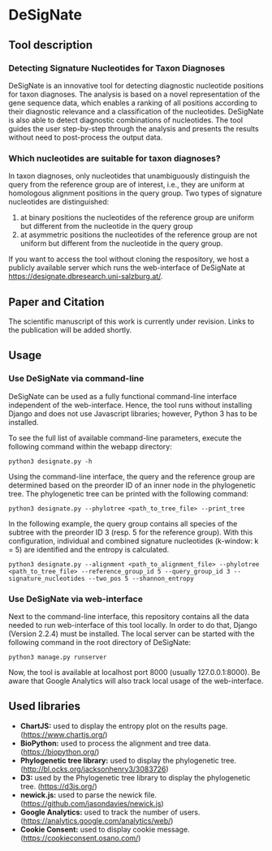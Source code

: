 # DeSigNate


## Tool description

### Detecting Signature Nucleotides for Taxon Diagnoses
DeSigNate is an innovative tool for detecting diagnostic nucleotide positions for taxon diagnoses. The analysis is based on a novel representation of the gene sequence data, which enables a ranking of all positions according to their diagnostic relevance and a classification of the nucleotides. DeSigNate is also able to detect diagnostic combinations of nucleotides. The tool guides the user step-by-step through the analysis and presents the results without need to post-process the output data.

### Which nucleotides are suitable for taxon diagnoses?
In taxon diagnoses, only nucleotides that unambiguously distinguish the query from the reference group are of interest, i.e., they are uniform at homologous alignment positions in the query group. Two types of signature nucleotides are distinguished:
1. at binary positions the nucleotides of the reference group are uniform but different from the nucleotide in the query group
2. at asymmetric positions the nucleotides of the reference group are not uniform but different from the nucleotide in the query group.


If you want to access the tool without cloning the respository, we host a publicly available server which runs the web-interface of DeSigNate at https://designate.dbresearch.uni-salzburg.at/.


## Paper and Citation
The scientific manuscript of this work is currently under revision. Links to the publication will be added shortly.


## Usage

### Use DeSigNate via command-line

DeSigNate can be used as a fully functional command-line interface independent of the web-interface. Hence, the tool runs without installing Django and does not use Javascript libraries; however, Python 3 has to be installed.

To see the full list of available command-line parameters, execute the following command within the webapp directory:
```
python3 designate.py -h
```
Using the command-line interface, the query and the reference group are determined based on the preorder ID of an inner node in the phylogenetic tree. The phylogenetic tree can be printed with the following command:
```
python3 designate.py --phylotree <path_to_tree_file> --print_tree
```
In the following example, the query group contains all species of the subtree with the preorder ID 3 (resp. 5 for the reference group). With this configuration, individual and combined signature nucleotides (k-window: k = 5) are identified and the entropy is calculated.
```
python3 designate.py --alignment <path_to_alignment_file> --phylotree <path_to_tree_file> --reference_group_id 5 --query_group_id 3 --signature_nucleotides --two_pos 5 --shannon_entropy
```

### Use DeSigNate via web-interface

Next to the command-line interface, this repository contains all the data needed to run web-interface of this tool locally. In order to do that, Django (Version 2.2.4) must be installed. The local server can be started with the following command in the root directory of DeSigNate:
```
python3 manage.py runserver
```
Now, the tool is available at localhost port 8000 (usually 127.0.0.1:8000).
Be aware that Google Analytics will also track local usage of the web-interface.


## Used libraries
- **ChartJS:** used to display the entropy plot on the results page. (https://www.chartjs.org/)
- **BioPython:** used to process the alignment and tree data. (https://biopython.org/)
- **Phylogenetic tree library:** used to display the phylogenetic tree. (http://bl.ocks.org/jacksonhenry3/3083726)
- **D3:** used by the Phylogenetic tree library to display the phylogenetic tree. (https://d3js.org/)
- **newick.js:** used to parse the newick file. (https://github.com/jasondavies/newick.js)
- **Google Analytics:** used to track the number of users. (https://analytics.google.com/analytics/web/)
- **Cookie Consent:** used to display cookie message. (https://cookieconsent.osano.com/)
